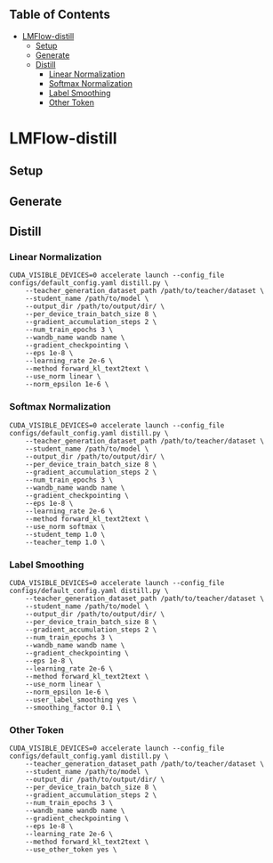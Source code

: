 ## Table of Contents
- [LMFlow-distill](#lmflow-distill)
  - [Setup](#setup)
  - [Generate](#generate)
  - [Distill](#distill)
    - [Linear Normalization](#linear-normalization)
    - [Softmax Normalization](#softmax-normalization)
    - [Label Smoothing](#label-smoothing)
    - [Other Token](#other-token)
# LMFlow-distill
## Setup
## Generate
## Distill
### Linear Normalization
```
CUDA_VISIBLE_DEVICES=0 accelerate launch --config_file configs/default_config.yaml distill.py \
    --teacher_generation_dataset_path /path/to/teacher/dataset \
    --student_name /path/to/model \
    --output_dir /path/to/output/dir/ \
    --per_device_train_batch_size 8 \
    --gradient_accumulation_steps 2 \
    --num_train_epochs 3 \
    --wandb_name wandb name \
    --gradient_checkpointing \
    --eps 1e-8 \
    --learning_rate 2e-6 \
    --method forward_kl_text2text \
    --use_norm linear \
    --norm_epsilon 1e-6 \
```
### Softmax Normalization
```
CUDA_VISIBLE_DEVICES=0 accelerate launch --config_file configs/default_config.yaml distill.py \
    --teacher_generation_dataset_path /path/to/teacher/dataset \
    --student_name /path/to/model \
    --output_dir /path/to/output/dir/ \
    --per_device_train_batch_size 8 \
    --gradient_accumulation_steps 2 \
    --num_train_epochs 3 \
    --wandb_name wandb name \
    --gradient_checkpointing \
    --eps 1e-8 \
    --learning_rate 2e-6 \
    --method forward_kl_text2text \
    --use_norm softmax \
    --student_temp 1.0 \
    --teacher_temp 1.0 \
```
### Label Smoothing
```
CUDA_VISIBLE_DEVICES=0 accelerate launch --config_file configs/default_config.yaml distill.py \
    --teacher_generation_dataset_path /path/to/teacher/dataset \
    --student_name /path/to/model \
    --output_dir /path/to/output/dir/ \
    --per_device_train_batch_size 8 \
    --gradient_accumulation_steps 2 \
    --num_train_epochs 3 \
    --wandb_name wandb name \
    --gradient_checkpointing \
    --eps 1e-8 \
    --learning_rate 2e-6 \
    --method forward_kl_text2text \
    --use_norm linear \
    --norm_epsilon 1e-6 \
    --user_label_smoothing yes \
    --smoothing_factor 0.1 \
```
### Other Token
```
CUDA_VISIBLE_DEVICES=0 accelerate launch --config_file configs/default_config.yaml distill.py \
    --teacher_generation_dataset_path /path/to/teacher/dataset \
    --student_name /path/to/model \
    --output_dir /path/to/output/dir/ \
    --per_device_train_batch_size 8 \
    --gradient_accumulation_steps 2 \
    --num_train_epochs 3 \
    --wandb_name wandb name \
    --gradient_checkpointing \
    --eps 1e-8 \
    --learning_rate 2e-6 \
    --method forward_kl_text2text \
    --use_other_token yes \
```